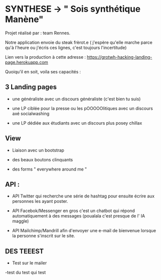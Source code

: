 # SYNTHESE -> " Sois synthétique Manène"

Projet réalisé par : team Rennes.

Notre application envoie du steak frèrot.e ( j'espère qu'elle marche parce qu'à l'heure ou j'écris ces lignes, c'est toujours l'incertitude)

Lien vers la production à cette adresse : https://grotwh-hacking-landing-page.herokuapp.com

Quoiqu'il en soit, voila ses capacités :
 
 ## 3 Landing pages 
 
 - une généraliste avec un discours généraliste (c'est bien tu suis) 
 
 - une LP ciblée pour la presse ou les pOOOOOlitiques avec un discours axé socialwashing
 
 - une LP dédiée aux étudiants avec un discours plus posey chillax
 
 
 ## View 
 
 - Liaison avec un bootstrap
 
 - des beaux boutons clinquants 
 
 - des forms " everywhere around me "
 
 ## API :
 
 - API Twitter qui recherche une série de hashtag pour ensuite écrire aux personnes les ayant poster.
 
 - API Facebok/Messenger en gros c'est un chatbot qui répond automatiquement à des messages (poualala c'est presque de l' IA maggle) 
 
 - API Mailchimp/Mandrill afin d'envoyer une e-mail de bienvenue lorsque la personne s'inscrit sur le site.
 
 
## DES TEEEST

- Test sur le mailer 

-test du test qui test 
